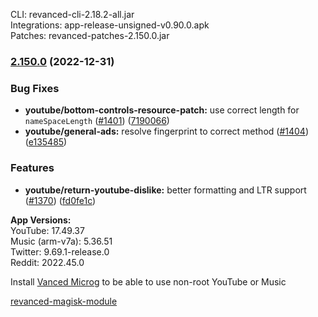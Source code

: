 CLI: revanced-cli-2.18.2-all.jar  
Integrations: app-release-unsigned-v0.90.0.apk  
Patches: revanced-patches-2.150.0.jar  

### [2.150.0](https://github.com/revanced/revanced-patches/compare/v2.149.0...v2.150.0) (2022-12-31)
### Bug Fixes
* **youtube/bottom-controls-resource-patch:** use correct length for `nameSpaceLength` ([#1401](https://github.com/revanced/revanced-patches/issues/1401)) ([7190066](https://github.com/revanced/revanced-patches/commit/7190066a8ded8b59970483a81d7902526d552093))
* **youtube/general-ads:** resolve fingerprint to correct method ([#1404](https://github.com/revanced/revanced-patches/issues/1404)) ([e135485](https://github.com/revanced/revanced-patches/commit/e1354852501cb582549cbf0634b1a15e1d0012d9))
### Features
* **youtube/return-youtube-dislike:** better formatting and LTR support  ([#1370](https://github.com/revanced/revanced-patches/issues/1370)) ([fd0fe1c](https://github.com/revanced/revanced-patches/commit/fd0fe1c86ca99e395d340e85f4f1eb7b221e90ea))

  
**App Versions:**  
YouTube: 17.49.37  
Music (arm-v7a): 5.36.51  
Twitter: 9.69.1-release.0  
Reddit: 2022.45.0  

Install [Vanced Microg](https://github.com/TeamVanced/VancedMicroG/releases) to be able to use non-root YouTube or Music  

[revanced-magisk-module](https://github.com/j-hc/revanced-magisk-module)  
